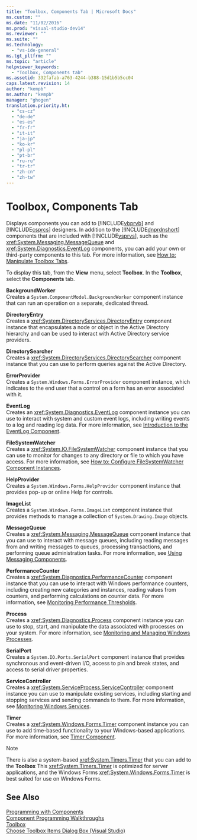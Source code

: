 ```yaml
---
title: "Toolbox, Components Tab | Microsoft Docs"
ms.custom: ""
ms.date: "11/02/2016"
ms.prod: "visual-studio-dev14"
ms.reviewer: ""
ms.suite: ""
ms.technology: 
  - "vs-ide-general"
ms.tgt_pltfrm: ""
ms.topic: "article"
helpviewer_keywords: 
  - "Toolbox, Components tab"
ms.assetid: 332fafab-a763-4244-b388-15d1b5b5cc04
caps.latest.revision: 14
author: "kempb"
ms.author: "kempb"
manager: "ghogen"
translation.priority.ht: 
  - "cs-cz"
  - "de-de"
  - "es-es"
  - "fr-fr"
  - "it-it"
  - "ja-jp"
  - "ko-kr"
  - "pl-pl"
  - "pt-br"
  - "ru-ru"
  - "tr-tr"
  - "zh-cn"
  - "zh-tw"
---
```

# Toolbox, Components Tab
Displays components you can add to [!INCLUDE[vbprvb](../../code-quality/includes/vbprvb_md.md)] and [!INCLUDE[csprcs](../../data-tools/includes/csprcs_md.md)] designers. In addition to the [!INCLUDE[dnprdnshort](../../code-quality/includes/dnprdnshort_md.md)] components that are included with [!INCLUDE[vsprvs](../../code-quality/includes/vsprvs_md.md)], such as the <xref:System.Messaging.MessageQueue> and <xref:System.Diagnostics.EventLog> components, you can add your own or third-party components to this tab. For more information, see [How to: Manipulate Toolbox Tabs](http://msdn.microsoft.com/en-us/21285050-cadd-455a-b1f5-a2289a89c4db).  
  
 To display this tab, from the **View** menu, select **Toolbox**. In the **Toolbox**, select the **Components** tab.  
  
 **BackgroundWorker**  
 Creates a `System.ComponentModel.BackgroundWorker` component instance that can run an operation on a separate, dedicated thread.  
  
 **DirectoryEntry**  
 Creates a <xref:System.DirectoryServices.DirectoryEntry> component instance that encapsulates a node or object in the Active Directory hierarchy and can be used to interact with Active Directory service providers.  
  
 **DirectorySearcher**  
 Creates a <xref:System.DirectoryServices.DirectorySearcher> component instance that you can use to perform queries against the Active Directory.  
  
 **ErrorProvider**  
 Creates a `System.Windows.Forms.ErrorProvider` component instance, which indicates to the end user that a control on a form has an error associated with it.  
  
 **EventLog**  
 Creates an <xref:System.Diagnostics.EventLog> component instance you can use to interact with system and custom event logs, including writing events to a log and reading log data. For more information, see [Introduction to the EventLog Component](http://msdn.microsoft.com/en-us/a2ba4f28-4b1a-435e-99ef-51b28e21f805).  
  
 **FileSystemWatcher**  
 Creates a <xref:System.IO.FileSystemWatcher> component instance that you can use to monitor for changes to any directory or file to which you have access. For more information, see [How to: Configure FileSystemWatcher Component Instances](http://msdn.microsoft.com/en-us/2e628234-4951-4135-8a86-28b924070d50).  
  
 **HelpProvider**  
 Creates a `System.Windows.Forms.HelpProvider` component instance that provides pop-up or online Help for controls.  
  
 **ImageList**  
 Creates a `System.Windows.Forms.ImageList` component instance that provides methods to manage a collection of `System.Drawing.Image` objects.  
  
 **MessageQueue**  
 Creates a <xref:System.Messaging.MessageQueue> component instance that you can use to interact with message queues, including reading messages from and writing messages to queues, processing transactions, and performing queue administration tasks. For more information, see [Using Messaging Components](http://msdn.microsoft.com/en-us/922dbac7-26f0-4e39-b666-ccfc184793d7).  
  
 **PerformanceCounter**  
 Creates a <xref:System.Diagnostics.PerformanceCounter> component instance that you can use to interact with Windows performance counters, including creating new categories and instances, reading values from counters, and performing calculations on counter data. For more information, see [Monitoring Performance Thresholds](http://msdn.microsoft.com/en-us/b8b44a55-31d0-4b45-9517-8c1b1e4fdc91).  
  
 **Process**  
 Creates a <xref:System.Diagnostics.Process> component instance you can use to stop, start, and manipulate the data associated with processes on your system. For more information, see [Monitoring and Managing Windows Processes](http://msdn.microsoft.com/en-us/a86bd4c1-b92c-49a0-8f32-61d67837b45e).  
  
 **SerialPort**  
 Creates a `System.IO.Ports.SerialPort` component instance that provides synchronous and event-driven I/O, access to pin and break states, and access to serial driver properties.  
  
 **ServiceController**  
 Creates a <xref:System.ServiceProcess.ServiceController> component instance you can use to manipulate existing services, including starting and stopping services and sending commands to them. For more information, see [Monitoring Windows Services](http://msdn.microsoft.com/en-us/4542ee3f-e052-4cb9-8726-58e9420de222).  
  
 **Timer**  
 Creates a <xref:System.Windows.Forms.Timer> component instance you can use to add time-based functionality to your Windows-based applications. For more information, see [Timer Component](../Topic/Timer%20Component%20\(Windows%20Forms\).md).  
  
> [!NOTE]
>  There is also a system-based <xref:System.Timers.Timer> that you can add to the **Toolbox** This <xref:System.Timers.Timer> is optimized for server applications, and the Windows Forms <xref:System.Windows.Forms.Timer> is best suited for use on Windows Forms.  
  
## See Also  
 [Programming with Components](../Topic/Programming%20with%20Components.md)   
 [Component Programming Walkthroughs](../Topic/Component%20Programming%20Walkthroughs.md)   
 [Toolbox](../../ide/reference/toolbox.md)   
 [Choose Toolbox Items Dialog Box (Visual Studio)](http://msdn.microsoft.com/en-us/bd07835f-18a8-433e-bccc-7141f65263bb)